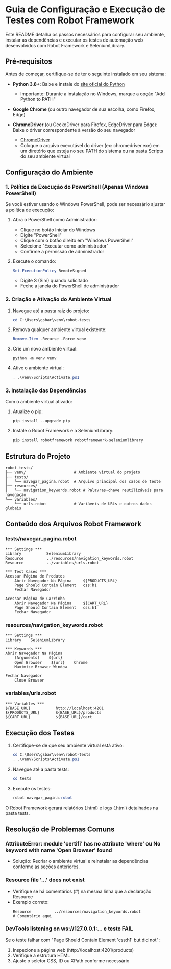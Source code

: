 # Guia de Configuração e Execução de Testes com Robot Framework

Este README detalha os passos necessários para configurar seu ambiente, instalar as dependências e executar os testes de automação web desenvolvidos com Robot Framework e SeleniumLibrary.

## Pré-requisitos

Antes de começar, certifique-se de ter o seguinte instalado em seu sistema:

- **Python 3.8+**: Baixe e instale do [site oficial do Python](https://www.python.org/downloads/)
  - Importante: Durante a instalação no Windows, marque a opção "Add Python to PATH"

- **Google Chrome** (ou outro navegador de sua escolha, como Firefox, Edge)

- **ChromeDriver** (ou GeckoDriver para Firefox, EdgeDriver para Edge): Baixe o driver correspondente à versão do seu navegador
  - [ChromeDriver](https://chromedriver.chromium.org/downloads)
  - Coloque o arquivo executável do driver (ex: chromedriver.exe) em um diretório que esteja no seu PATH do sistema ou na pasta Scripts do seu ambiente virtual

## Configuração do Ambiente

### 1. Política de Execução do PowerShell (Apenas Windows PowerShell)

Se você estiver usando o Windows PowerShell, pode ser necessário ajustar a política de execução:

1. Abra o PowerShell como Administrador:
   - Clique no botão Iniciar do Windows
   - Digite "PowerShell"
   - Clique com o botão direito em "Windows PowerShell"
   - Selecione "Executar como administrador"
   - Confirme a permissão de administrador

2. Execute o comando:
   ```powershell
   Set-ExecutionPolicy RemoteSigned
   ```
   - Digite S (Sim) quando solicitado
   - Feche a janela do PowerShell de administrador

### 2. Criação e Ativação do Ambiente Virtual

1. Navegue até a pasta raiz do projeto:
   ```powershell
   cd C:\Users\gsbar\venv\robot-tests
   ```

2. Remova qualquer ambiente virtual existente:
   ```powershell
   Remove-Item -Recurse -Force venv
   ```

3. Crie um novo ambiente virtual:
   ```powershell
   python -m venv venv
   ```

4. Ative o ambiente virtual:
   ```powershell
   . .\venv\Scripts\Activate.ps1
   ```

### 3. Instalação das Dependências

Com o ambiente virtual ativado:

1. Atualize o pip:
   ```powershell
   pip install --upgrade pip
   ```

2. Instale o Robot Framework e a SeleniumLibrary:
   ```powershell
   pip install robotframework robotframework-seleniumlibrary
   ```

## Estrutura do Projeto

```
robot-tests/
├── venv/                     # Ambiente virtual do projeto
├── tests/
│   └── navegar_pagina.robot  # Arquivo principal dos casos de teste
├── resources/
│   └── navigation_keywords.robot # Palavras-chave reutilizáveis para navegação
└── variables/
    └── urls.robot            # Variáveis de URLs e outros dados globais
```

## Conteúdo dos Arquivos Robot Framework

### tests/navegar_pagina.robot
```robotframework
*** Settings ***
Library           SeleniumLibrary
Resource          ../resources/navigation_keywords.robot
Resource          ../variables/urls.robot

*** Test Cases ***
Acessar Página de Produtos
    Abrir Navegador Na Página     ${PRODUCTS_URL}
    Page Should Contain Element   css:h1
    Fechar Navegador

Acessar Página de Carrinho
    Abrir Navegador Na Página     ${CART_URL}
    Page Should Contain Element   css:h1
    Fechar Navegador
```

### resources/navigation_keywords.robot
```robotframework
*** Settings ***
Library    SeleniumLibrary

*** Keywords ***
Abrir Navegador Na Página
    [Arguments]    ${url}
    Open Browser    ${url}    Chrome
    Maximize Browser Window

Fechar Navegador
    Close Browser
```

### variables/urls.robot
```robotframework
*** Variables ***
${BASE_URL}           http://localhost:4201
${PRODUCTS_URL}       ${BASE_URL}/products
${CART_URL}           ${BASE_URL}/cart
```

## Execução dos Testes

1. Certifique-se de que seu ambiente virtual está ativo:
   ```powershell
   cd C:\Users\gsbar\venv\robot-tests
   . .\venv\Scripts\Activate.ps1
   ```

2. Navegue até a pasta tests:
   ```powershell
   cd tests
   ```

3. Execute os testes:
   ```powershell
   robot navegar_pagina.robot
   ```

O Robot Framework gerará relatórios (.html) e logs (.html) detalhados na pasta tests.

## Resolução de Problemas Comuns

### AttributeError: module 'certifi' has no attribute 'where' ou No keyword with name 'Open Browser' found
- Solução: Recriar o ambiente virtual e reinstalar as dependências conforme as seções anteriores.

### Resource file '...' does not exist
- Verifique se há comentários (#) na mesma linha que a declaração Resource
- Exemplo correto:
  ```robotframework
  Resource          ../resources/navigation_keywords.robot
  # Comentário aqui
  ```

### DevTools listening on ws://127.0.0.1:... e teste FAIL
Se o teste falhar com "Page Should Contain Element 'css:h1' but did not":
1. Inspecione a página web (http://localhost:4201/products)
2. Verifique a estrutura HTML
3. Ajuste o seletor CSS, ID ou XPath conforme necessário
